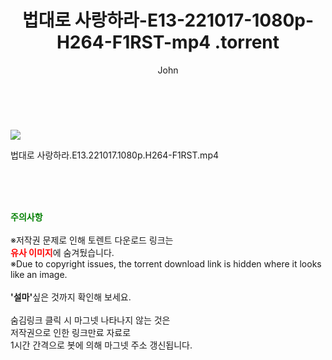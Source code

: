 ﻿---
layout: post
title:  "                    법대로 사랑하라-E13-221017-1080p-H264-F1RST-mp4                .torrent"
author: John
categories: [ 드라마 ]
tags: [  ]
image: https://torrentrj58.com/uploadfile/full/fd0aaa98564b76d1111119d64b0ac39cf8962509.jpg 
description: "                    법대로 사랑하라-E13-221017-1080p-H264-F1RST-mp4                 torrent 정보 공유"
toc: true
toc_sticky: true
---

<br>
<p><img src="https://torrentrj58.com/uploadfile/full/fd0aaa98564b76d1111119d64b0ac39cf8962509.jpg"/></p>
 법대로 사랑하라.E13.221017.1080p.H264-F1RST.mp4    
    
<br><br><br>
<p data-ke-size="size16"><b><span style="color: green;">주의사항</span></b><br /><br />※저작권 문제로 인해 토렌트 다운로드 링크는<br /><b><span style="color: red;">유사 이미지</span></b>에 숨겨뒀습니다.<br />※Due to copyright issues, the torrent download link is hidden where it looks like an image.<br /><br /><b>'설마'</b>싶은 것까지 확인해 보세요.<br /><br />숨김링크 클릭 시 마그넷 나타나지 않는 것은<br />저작권으로 인한 링크만료 자료로<br />1시간 간격으로 봇에 의해 마그넷 주소 갱신됩니다.</p>
